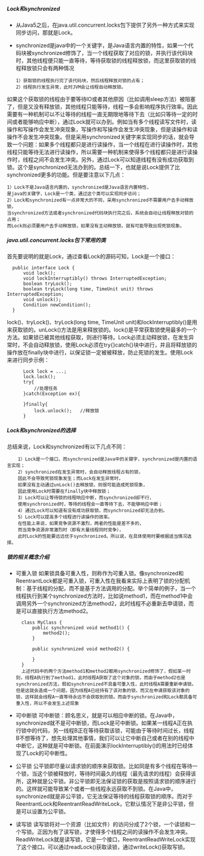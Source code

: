##### Lock和synchronized
* 从Java5之后，在java.util.concurrent.locks包下提供了另外一种方式来实现同步访问，那就是Lock。
* synchronized是java中的一个关键字，是Java语言内置的特性，如果一个代码块被synchronized修饰了，当一个线程获取了对应的锁，并执行该代码块时，其他线程便只能一直等待，等待获取锁的线程释放锁，而这里获取锁的线程释放锁只会有两种情况

      1）获取锁的线程执行完了该代码块，然后线程释放对锁的占有；
      2）线程执行发生异常，此时JVM会让线程自动释放锁。
如果这个获取锁的线程由于要等待IO或者其他原因（比如调用sleep方法）被阻塞了，但是又没有释放锁，其他线程只能等待，线程一多会影响程序执行效率。因此需要有一种机制可以不让等待的线程一直无期限地等待下去（比如只等待一定的时间或者能够响应中断），通过Lock就可以办到。例如当有多个线程读写文件时，读操作和写操作会发生冲突现象，写操作和写操作会发生冲突现象，但是读操作和读操作不会发生冲突现象。但是采用synchronized关键字来实现同步的话，就会导致一个问题：如果多个线程都只是进行读操作，当一个线程在进行读操作时，其他线程只能等待无法进行读操作，所以需要一种机制来使得多个线程都只是进行读操作时，线程之间不会发生冲突。另外，通过Lock可以知道线程有没有成功获取到锁。这个是synchronized无法办到的。总结一下，也就是说Lock提供了比synchronized更多的功能。但是要注意以下几点：

    1）Lock不是Java语言内置的，synchronized是Java语言内置特性，
    是java的关键字，Lock是一个类，通过这个类可以实现同步访问；
    2）Lock和synchronized有一点非常大的不同，采用synchronized不需要用户去手动释放锁，
    当synchronized方法或者synchronized代码块执行完之后，系统会自动让线程释放对锁的占用；
    而Lock则必须要用户去手动释放锁，如果没有主动释放锁，就有可能导致出现死锁现象。
##### java.util.concurrent.locks包下常用的类
首先要说明的就是Lock，通过查看Lock的源码可知，Lock是一个接口：

      public interface Lock {
          void lock();
          void lockInterruptibly() throws InterruptedException;
          boolean tryLock();
          boolean tryLock(long time, TimeUnit unit) throws InterruptedException;
          void unlock();
          Condition newCondition();
      }
      
lock()、tryLock()、tryLock(long time, TimeUnit unit)和lockInterruptibly()是用来获取锁的。unLock()方法是用来释放锁的。lock()是平常获取锁使用最多的一个方法。如果锁已被其他线程获取，则进行等待。Lock必须主动释放锁，在发生异常时，不会自动释放锁，使用Lock必须在try{}catch{}块中进行，并且将释放锁的操作放在finally块中进行，以保证锁一定被被释放，防止死锁的发生。使用Lock来进行同步示例： 

          Lock lock = ...;
          lock.lock();
          try{
              //处理任务
          }catch(Exception ex){

          }finally{
              lock.unlock();   //释放锁
          }
          
##### Lock和synchronized的选择

总结来说，Lock和synchronized有以下几点不同：

        1）Lock是一个接口，而synchronized是Java中的关键字，synchronized是内置的语言实现；
        2）synchronized在发生异常时，会自动释放线程占有的锁，
        因此不会导致死锁现象发生；而Lock在发生异常时，
        如果没有主动通过unLock()去释放锁，则很可能造成死锁现象，
        因此使用Lock时需要在finally块中释放锁；
        3）Lock可以让等待锁的线程响应中断，而synchronized却不行，
        使用synchronized时，等待的线程会一直等待下去，不能够响应中断；
        4）通过Lock可以知道有没有成功获取锁，而synchronized却无法办到。
        5）Lock可以提高多个线程进行读操作的效率。
        在性能上来说，如果竞争资源不激烈，两者的性能是差不多的，
        而当竞争资源非常激烈时（即有大量线程同时竞争），
        此时Lock的性能要远远优于synchronized。所以说，在具体使用时要根据适当情况选择。
        
        
##### 锁的相关概念介绍
* 可重入锁
如果锁具备可重入性，则称作为可重入锁。像synchronized和ReentrantLock都是可重入锁，可重入性在我看来实际上表明了锁的分配机制：基于线程的分配，而不是基于方法调用的分配。举个简单的例子，当一个线程执行到某个synchronized方法时，比如说method1，而在method1中会调用另外一个synchronized方法method2，此时线程不必重新去申请锁，而是可以直接执行方法method2。

        class MyClass {
            public synchronized void method1() {
                method2();
            }

            public synchronized void method2() {

            }
        }
        上述代码中的两个方法method1和method2都用synchronized修饰了，假如某一时刻，线程A执行到了method1，此时线程A获取了这个对象的锁，而由于method2也是synchronized方法，假如synchronized不具备可重入性，此时线程A需要重新申请锁。但是这就会造成一个问题，因为线程A已经持有了该对象的锁，而又在申请获取该对象的锁，这样就会线程A一直等待永远不会获取到的锁。而由于synchronized和Lock都具备可重入性，所以不会发生上述现象
* 可中断锁
可中断锁：顾名思义，就是可以相应中断的锁。在Java中，synchronized就不是可中断锁，而Lock是可中断锁。如果某一线程A正在执行锁中的代码，另一线程B正在等待获取该锁，可能由于等待时间过长，线程B不想等待了，想先处理其他事情，我们可以让它中断自己或者在别的线程中中断它，这种就是可中断锁。在前面演示lockInterruptibly()的用法时已经体现了Lock的可中断性。
* 公平锁
公平锁即尽量以请求锁的顺序来获取锁。比如同是有多个线程在等待一个锁，当这个锁被释放时，等待时间最久的线程（最先请求的线程）会获得该所，这种就是公平锁。非公平锁即无法保证锁的获取是按照请求锁的顺序进行的。这样就可能导致某个或者一些线程永远获取不到锁。在Java中，synchronized就是非公平锁，它无法保证等待的线程获取锁的顺序。而对于ReentrantLock和ReentrantReadWriteLock，它默认情况下是非公平锁，但是可以设置为公平锁。 
* 读写锁
读写锁将对一个资源（比如文件）的访问分成了2个锁，一个读锁和一个写锁。正因为有了读写锁，才使得多个线程之间的读操作不会发生冲突。ReadWriteLock就是读写锁，它是一个接口，ReentrantReadWriteLock实现了这个接口。可以通过readLock()获取读锁，通过writeLock()获取写锁。

